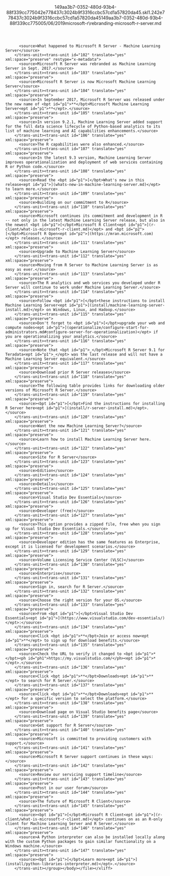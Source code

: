 <?xml version="1.0"?><xliff version="1.2" xmlns="urn:oasis:names:tc:xliff:document:1.2" xmlns:xsi="http://www.w3.org/2001/XMLSchema-instance" xsi:schemaLocation="urn:oasis:names:tc:xliff:document:1.2 xliff-core-1.2-transitional.xsd"><file datatype="xml" original="rebranding-microsoft-r-server.md" source-language="en-US" target-language="en-US"><header><tool tool-id="mdxliff" tool-name="mdxliff" tool-version="1.0-1931010" tool-company="Microsoft" /><xliffext:skl_file_name xmlns:xliffext="urn:microsoft:content:schema:xliffextensions">149aa3b7-0352-480d-93b4-88f339cc775042e778437c3024b9f3316ccbc57cd1a57820da45.skl</xliffext:skl_file_name><xliffext:version xmlns:xliffext="urn:microsoft:content:schema:xliffextensions">1.2</xliffext:version><xliffext:ms.openlocfilehash xmlns:xliffext="urn:microsoft:content:schema:xliffextensions">42e778437c3024b9f3316ccbc57cd1a57820da45</xliffext:ms.openlocfilehash><xliffext:ms.sourcegitcommit xmlns:xliffext="urn:microsoft:content:schema:xliffextensions">149aa3b7-0352-480d-93b4-88f339cc7750</xliffext:ms.sourcegitcommit><xliffext:ms.lasthandoff xmlns:xliffext="urn:microsoft:content:schema:xliffextensions">05/06/2019</xliffext:ms.lasthandoff><xliffext:ms.openlocfilepath xmlns:xliffext="urn:microsoft:content:schema:xliffextensions">microsoft-r\rebranding-microsoft-r-server.md</xliffext:ms.openlocfilepath></header><body><group id="content" extype="content"><trans-unit id="101" translate="yes" xml:space="preserve" restype="x-metadata">
          <source>What happened to Microsoft R Server - Machine Learning Server</source>
        </trans-unit><trans-unit id="102" translate="yes" xml:space="preserve" restype="x-metadata">
          <source>Microsoft R Server was rebranded as Machine Learning Server in Sept. 2017.</source>
        </trans-unit><trans-unit id="103" translate="yes" xml:space="preserve">
          <source>Microsoft R Server is now Microsoft Machine Learning Server</source>
        </trans-unit><trans-unit id="104" translate="yes" xml:space="preserve">
          <source>In September 2017, Microsoft R Server was released under the new name of <bpt id="p1">**</bpt>Microsoft Machine Learning Server<ept id="p1">**</ept>.</source>
        </trans-unit><trans-unit id="105" translate="yes" xml:space="preserve">
          <source>In version 9.2.1, Machine Learning Server added support for the full data science lifecycle of Python-based analytics to its list of machine learning and AI capabilities enhancements.</source>
        </trans-unit><trans-unit id="106" translate="yes" xml:space="preserve">
          <source>The R capabilities were also enhanced.</source>
        </trans-unit><trans-unit id="107" translate="yes" xml:space="preserve">
          <source>In the latest 9.3 version, Machine Learning Server improves operationalization and deployment of web services containing R or Python code.</source>
        </trans-unit><trans-unit id="108" translate="yes" xml:space="preserve">
          <source>Read the <bpt id="p1">[</bpt>What's new in this release<ept id="p1">](whats-new-in-machine-learning-server.md)</ept> to learn more.</source>
        </trans-unit><trans-unit id="109" translate="yes" xml:space="preserve">
          <source>Building on our commitment to R</source>
        </trans-unit><trans-unit id="110" translate="yes" xml:space="preserve">
          <source>Microsoft continues its commitment and development in R -- not only in the latest Machine Learning Server release, but also in the newest <bpt id="p1">[</bpt>Microsoft R Client<ept id="p1">](r-client/what-is-microsoft-r-client.md)</ept> and <bpt id="p2">[</bpt>Microsoft R Open<ept id="p2">](https://mran.microsoft.com)</ept> releases.</source>
        </trans-unit><trans-unit id="111" translate="yes" xml:space="preserve">
          <source>Upgrade to Machine Learning Server</source>
        </trans-unit><trans-unit id="112" translate="yes" xml:space="preserve">
          <source>Moving from R Server to Machine Learning Server is as easy as ever.</source>
        </trans-unit><trans-unit id="113" translate="yes" xml:space="preserve">
          <source>The R analytics and web services you developed under R Server will continue to work under Machine Learning Server.</source>
        </trans-unit><trans-unit id="114" translate="yes" xml:space="preserve">
          <source>Follow <bpt id="p1">[</bpt>these instructions to install Machine Learning Server<ept id="p1">](install/machine-learning-server-install.md)</ept> on Windows, Linux, and Hadoop.</source>
        </trans-unit><trans-unit id="115" translate="yes" xml:space="preserve">
          <source>Don't forget to <bpt id="p1">[</bpt>upgrade your web and compute nodes<ept id="p1">](operationalize/configure-start-for-administrators.md#configure-server-for-operationalization)</ept> if you are operationalizing your analytics.</source>
        </trans-unit><trans-unit id="116" translate="yes" xml:space="preserve">
          <source>Note that <bpt id="p1">_</bpt>Microsoft R Server 9.1 for Teradata<ept id="p1">_</ept> was the last release and will not have a Machine Learning Server equivalent.</source>
        </trans-unit><trans-unit id="117" translate="yes" xml:space="preserve">
          <source>Download prior R Server releases</source>
        </trans-unit><trans-unit id="118" translate="yes" xml:space="preserve">
          <source>The following table provides links for downloading older versions of Microsoft R Server.</source>
        </trans-unit><trans-unit id="119" translate="yes" xml:space="preserve">
          <source><bpt id="p1">[</bpt>Find the instructions for installing R Server here<ept id="p1">](install/r-server-install.md)</ept>.</source>
        </trans-unit><trans-unit id="120" translate="yes" xml:space="preserve">
          <source>Want the new Machine Learning Server?</source>
        </trans-unit><trans-unit id="121" translate="yes" xml:space="preserve">
          <source>Learn how to install Machine Learning Server here.</source>
        </trans-unit><trans-unit id="122" translate="yes" xml:space="preserve">
          <source>Site for R Server</source>
        </trans-unit><trans-unit id="123" translate="yes" xml:space="preserve">
          <source>Edition</source>
        </trans-unit><trans-unit id="124" translate="yes" xml:space="preserve">
          <source>Details</source>
        </trans-unit><trans-unit id="125" translate="yes" xml:space="preserve">
          <source>Visual Studio Dev Essentials</source>
        </trans-unit><trans-unit id="126" translate="yes" xml:space="preserve">
          <source>Developer (free)</source>
        </trans-unit><trans-unit id="127" translate="yes" xml:space="preserve">
          <source>This option provides a zipped file, free when you sign up for Visual Studio Dev Essentials.</source>
        </trans-unit><trans-unit id="128" translate="yes" xml:space="preserve">
          <source>Developer edition has the same features as Enterprise, except it is licensed for development scenarios.</source>
        </trans-unit><trans-unit id="129" translate="yes" xml:space="preserve">
          <source>Volume Licensing Service Center (VLSC)</source>
        </trans-unit><trans-unit id="130" translate="yes" xml:space="preserve">
          <source>Enterprise</source>
        </trans-unit><trans-unit id="131" translate="yes" xml:space="preserve">
          <source>Sign in, search for R Server.</source>
        </trans-unit><trans-unit id="132" translate="yes" xml:space="preserve">
          <source>Choose the right version for your OS.</source>
        </trans-unit><trans-unit id="133" translate="yes" xml:space="preserve">
          <source>From <bpt id="p1">[</bpt>Visual Studio Dev Essentials<ept id="p1">](https://www.visualstudio.com/dev-essentials/)</ept>:</source>
        </trans-unit><trans-unit id="134" translate="yes" xml:space="preserve">
          <source>Click <bpt id="p1">**</bpt>Join or access now<ept id="p1">**</ept> to sign up for download benefits.</source>
        </trans-unit><trans-unit id="135" translate="yes" xml:space="preserve">
          <source>Check the URL to verify it changed to <bpt id="p1">*</bpt><ph id="ph1">https://my.visualstudio.com/</ph><ept id="p1">*</ept>.</source>
        </trans-unit><trans-unit id="136" translate="yes" xml:space="preserve">
          <source>Click <bpt id="p1">**</bpt>Downloads<ept id="p1">**</ept> to search for R Server.</source>
        </trans-unit><trans-unit id="137" translate="yes" xml:space="preserve">
          <source>Click <bpt id="p1">**</bpt>Downloads<ept id="p1">**</ept> for a specific version to select the platform.</source>
        </trans-unit><trans-unit id="138" translate="yes" xml:space="preserve">
          <source>Download page on Visual Studio benefits page</source>
        </trans-unit><trans-unit id="139" translate="yes" xml:space="preserve">
          <source>Get support for R Server</source>
        </trans-unit><trans-unit id="140" translate="yes" xml:space="preserve">
          <source>Microsoft is committed to providing customers with support.</source>
        </trans-unit><trans-unit id="141" translate="yes" xml:space="preserve">
          <source>Microsoft R Server support continues in these ways:</source>
        </trans-unit><trans-unit id="142" translate="yes" xml:space="preserve">
          <source>Review our servicing support timeline</source>
        </trans-unit><trans-unit id="143" translate="yes" xml:space="preserve">
          <source>Post in our user forum</source>
        </trans-unit><trans-unit id="144" translate="yes" xml:space="preserve">
          <source>The future of Microsoft R Client</source>
        </trans-unit><trans-unit id="145" translate="yes" xml:space="preserve">
          <source><bpt id="p1">[</bpt>Microsoft R Client<ept id="p1">](r-client/what-is-microsoft-r-client.md)</ept> continues on as an R-only client for Machine Learning Server and R Server.</source>
        </trans-unit><trans-unit id="146" translate="yes" xml:space="preserve">
          <source>A Python interpreter can also be installed locally along with the custom Python packages to gain similar functionality on a Windows machine.</source>
        </trans-unit><trans-unit id="147" translate="yes" xml:space="preserve">
          <source><bpt id="p1">[</bpt>Learn more<ept id="p1">](install/python-libraries-interpreter.md)</ept>.</source>
        </trans-unit></group></body></file></xliff>